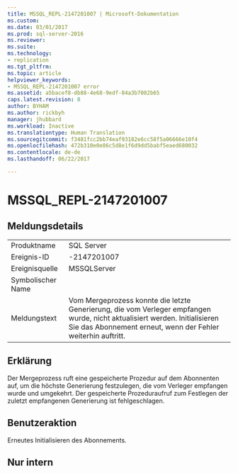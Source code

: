 ```yaml
---
title: MSSQL_REPL-2147201007 | Microsoft-Dokumentation
ms.custom: 
ms.date: 03/01/2017
ms.prod: sql-server-2016
ms.reviewer: 
ms.suite: 
ms.technology:
- replication
ms.tgt_pltfrm: 
ms.topic: article
helpviewer_keywords:
- MSSQL_REPL-2147201007 error
ms.assetid: a5bacef8-db88-4e68-9edf-84a3b7082b65
caps.latest.revision: 8
author: BYHAM
ms.author: rickbyh
manager: jhubbard
ms.workload: Inactive
ms.translationtype: Human Translation
ms.sourcegitcommit: f3481fcc2bb74eaf93182e6cc58f5a06666e10f4
ms.openlocfilehash: 472b310e0e86c5d8e1f6d9dd5babf5eaed680032
ms.contentlocale: de-de
ms.lasthandoff: 06/22/2017

---
```

# <a name="mssqlrepl-2147201007"></a>MSSQL_REPL-2147201007
    
## <a name="message-details"></a>Meldungsdetails  
  
|||  
|-|-|  
|Produktname|SQL Server|  
|Ereignis-ID|-2147201007|  
|Ereignisquelle|MSSQLServer|  
|Symbolischer Name||  
|Meldungstext|Vom Mergeprozess konnte die letzte Generierung, die vom Verleger empfangen wurde, nicht aktualisiert werden. Initialisieren Sie das Abonnement erneut, wenn der Fehler weiterhin auftritt.|  
  
## <a name="explanation"></a>Erklärung  
 Der Mergeprozess ruft eine gespeicherte Prozedur auf dem Abonnenten auf, um die höchste Generierung festzulegen, die vom Verleger empfangen wurde und umgekehrt. Der gespeicherte Prozeduraufruf zum Festlegen der zuletzt empfangenen Generierung ist fehlgeschlagen.  
  
## <a name="user-action"></a>Benutzeraktion  
 Erneutes Initialisieren des Abonnements.  
  
## <a name="internal-only"></a>Nur intern  
  

